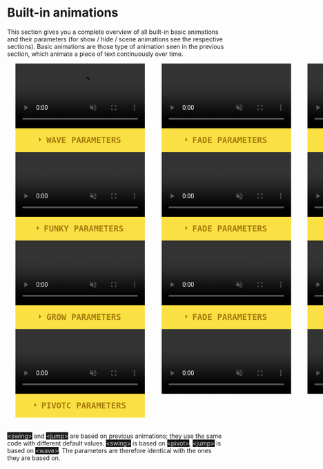 # Built-in animations

This section gives you a complete overview of all built-in basic animations and their parameters (for show / hide / scene animations see the respective sections).
Basic animations are those type of animation seen in the previous section, which animate a piece of text continuously over time.

<style>

.anim-grid {
    display: grid;
    grid-template-columns: repeat(3, 1fr);
}

.centered-video {

}

.flex-row{
    display: flex;
    flex-direction: row;
    justify-content: space-evenly;
}

.flex-row > div {
    flex: 1;
}

.anim-container {
    margin-left: 1.2rem;
    margin-right: 1.2rem;
}

.wrap-collabsible {
  margin-bottom: 1.2rem 0;
}

input[type='checkbox'] {
  display: none;
}

.lbl-toggle {
  display: block;

  font-weight: bold;
  font-family: monospace;
  font-size: 1.2rem;
  text-transform: uppercase;
  text-align: center;

  padding: 1rem;

  color: #A77B0E;
  background: #FAE042;

  cursor: pointer;

  border-radius: 0px;
  transition: all 0.00s ease-out;

   user-select: none;
}

.lbl-toggle:hover {
  color: #7C5A0B;
}

.lbl-toggle::before {
  content: ' ';
  display: inline-block;

  border-top: 5px solid transparent;
  border-bottom: 5px solid transparent;
  border-left: 5px solid currentColor;
  vertical-align: middle;
  margin-right: .7rem;
  transform: translateY(-2px);

  transition: transform .0s ease-out;
}

.toggle:checked + .lbl-toggle::before {
  transform: rotate(90deg) translateX(-3px);
}

.collapsible-content {
  max-height: 0px;
  overflow: hidden;
  transition: max-height .00s ease-in-out;
}

.toggle:checked + .lbl-toggle + .collapsible-content {
  max-height: 100vh;
}

.toggle:checked + .lbl-toggle {
  border-bottom-right-radius: 0;
  border-bottom-left-radius: 0;
}

.collapsible-content .content-inner {
  background: rgba(250, 224, 66, .2);
  border-bottom: 1px solid rgba(250, 224, 66, .45);
  border-bottom-left-radius: 7px;
  border-bottom-right-radius: 7px;
  padding: .5rem 1rem;
}
</style>


<div class="anim-grid">

<div class="anim-container">
<div class="wrap-collabsible">
<video style="min-width: 300px; max-width: 2000px; width:75%; height:auto;" src="../videos/previews/basic/wave.mp4" width="320" height="240" autoplay loop muted>
  Your browser does not support the video tag.
</video>

  <input id="collapsiblewave" class="toggle" type="checkbox">
  <label for="collapsiblewave" class="lbl-toggle">wave Parameters</label>
  <div class="collapsible-content">
    <div class="content-inner">
        <p>
        <ul>
            <li> Wave: see <a href="parameterutility.html#waves">ParameterUtility.Waves</a></li>
            <li> WaveOffsetType: The way the offset for the wave is calculated.<br>
            <mark style="color: lightgray; background-color: #191a18">waveoffset</mark>, <mark style="color: lightgray; background-color: #191a18">woffset</mark>, <mark style="color: lightgray; background-color: #191a18">waveoff</mark>, <mark style="color: lightgray; background-color: #191a18">woff</mark></li>
            </ul>
        </p>
    </div>
  </div>
</div>
</div>

<div class="anim-container">
<div class="wrap-collabsible">
<video style="min-width: 300px; max-width: 2000px; width:75%; height:auto;" src="../videos/previews/basic/fade.mp4" width="320" height="240" autoplay loop muted>
  Your browser does not support the video tag.
</video>

  <input id="collapsiblefade" class="toggle" type="checkbox">
  <label for="collapsiblefade" class="lbl-toggle">Fade Parameters</label>
  <div class="collapsible-content">
    <div class="content-inner">
      <p>
        <ul>
            <li> Wave: see <a href="parameterutility.html#waves">ParameterUtility.Waves</a></li>
            <li> WaveOffsetType: The way the offset for the wave is calculated.<br>
            <mark style="color: lightgray; background-color: #191a18">waveoffset</mark>, <mark style="color: lightgray; background-color: #191a18">woffset</mark>, <mark style="color: lightgray; background-color: #191a18">waveoff</mark>, <mark style="color: lightgray; background-color: #191a18">woff</mark></li>
            <li> MaxOpacity: The maximum opacity that is reached.<br>
            <mark style="color: lightgray; background-color: #191a18">maxopacity</mark>, <mark style="color: lightgray; background-color: #191a18">maxop</mark>, <mark style="color: lightgray; background-color: #191a18">max</mark></li>
            <li> FadeInAnchor: The anchor used for fading in.<br>
            <mark style="color: lightgray; background-color: #191a18">fadeinanchor</mark>, <mark style="color: lightgray; background-color: #191a18">fianchor</mark>, <mark style="color: lightgray; background-color: #191a18">fianc</mark>, <mark style="color: lightgray; background-color: #191a18">fia</mark></li>
            <li> FadeInDirection: The direction used for fading in.<br>
            <mark style="color: lightgray; background-color: #191a18">fadeindirection</mark>, <mark style="color: lightgray; background-color: #191a18">fidirection</mark>, <mark style="color: lightgray; background-color: #191a18">fidir</mark>, <mark style="color: lightgray; background-color: #191a18">fid</mark></li>
            <li> MinOpacity: The minimum opacity that is reached.<br>
            <mark style="color: lightgray; background-color: #191a18">minopacity</mark>, <mark style="color: lightgray; background-color: #191a18">minop</mark>, <mark style="color: lightgray; background-color: #191a18">min</mark></li>
            <li> FadeOutAnchor: The anchor used for fading out.<br>
            <mark style="color: lightgray; background-color: #191a18">fadeoutanchor</mark>, <mark style="color: lightgray; background-color: #191a18">foanchor</mark>, <mark style="color: lightgray; background-color: #191a18">foanc</mark>, <mark style="color: lightgray; background-color: #191a18">foa</mark></li>
            <li> FadeOutDirection: The direction used for fading out.<br>
            <mark style="color: lightgray; background-color: #191a18">fadeoutdirection</mark>, <mark style="color: lightgray; background-color: #191a18">fodirection</mark>, <mark style="color: lightgray; background-color: #191a18">fodir</mark>, <mark style="color: lightgray; background-color: #191a18">fod</mark></li>
        </ul>
      </p>
    </div>
  </div>
</div>
</div>

<div class="anim-container">
<div class="wrap-collabsible">
<video class="centered-video" style="min-width: 300px; max-width: 2000px; width:75%; height:auto;" src="../videos/previews/basic/pivot.mp4" width="320" height="240" autoplay loop muted>
  Your browser does not support the video tag.
</video>
  <input id="collapsiblepivot" class="toggle" type="checkbox">
  <label for="collapsiblepivot" class="lbl-toggle">Pivot Parameters</label>
  <div class="collapsible-content">
    <div class="content-inner">
      <p>
        <ul>
            <li> Wave: see <a href="parameterutility.html#waves">ParameterUtility.Waves</a></li>
            <li> WaveOffsetType: The way the offset for the wave is calculated.<br>
            <mark style="color: lightgray; background-color: #191a18">waveoffset</mark>, <mark style="color: lightgray; background-color: #191a18">woffset</mark>, <mark style="color: lightgray; background-color: #191a18">waveoff</mark>, <mark style="color: lightgray; background-color: #191a18">woff</mark></li>
            <li> Pivot: The pivot position of the rotation.<br>
            <mark style="color: lightgray; background-color: #191a18">pivot</mark>, <mark style="color: lightgray; background-color: #191a18">pv</mark>, <mark style="color: lightgray; background-color: #191a18">p</mark></li>
            <li> RotationAxis: The axis to rotate around.<br>
            <mark style="color: lightgray; background-color: #191a18">rotationaxis</mark>, <mark style="color: lightgray; background-color: #191a18">axis</mark>, <mark style="color: lightgray; background-color: #191a18">a</mark>
            <li> MaxAngleLimit: The maximum angle of the rotation.<br>
            <mark style="color: lightgray; background-color: #191a18">maxangle</mark>, <mark style="color: lightgray; background-color: #191a18">maxa</mark>, <mark style="color: lightgray; background-color: #191a18">max</mark></li>
            <li> MinAngleLimit: The minimum angle of the rotation.<br>
            <mark style="color: lightgray; background-color: #191a18">minangle</mark>, <mark style="color: lightgray; background-color: #191a18">mina</mark>, <mark style="color: lightgray; background-color: #191a18">min</mark></li>
        </ul>
      </p>
    </div>
  </div>
</div>
</div>


<div class="anim-container">
<div class="wrap-collabsible">
<video style="min-width: 300px; max-width: 2000px; width:75%; height:auto;" src="../videos/previews/basic/funky.mp4" width="320" height="240" autoplay loop muted>
  Your browser does not support the video tag.
</video>

  <input id="collapsiblefunky" class="toggle" type="checkbox">
  <label for="collapsiblefunky" class="lbl-toggle">funky Parameters</label>
  <div class="collapsible-content">
    <div class="content-inner">
        <p>
        <ul>
            <li> Speed: The speed at which the animation plays.<br>
            <mark style="color: lightgray; background-color: #191a18">speed</mark>, <mark style="color: lightgray; background-color: #191a18">sp</mark>, <mark style="color: lightgray; background-color: #191a18">s</mark></li>
            <li> SqueezeFactor: The percentage of its original size the text is squeezed to.<br>
            <mark style="color: lightgray; background-color: #191a18">squeezefactor</mark>, <mark style="color: lightgray; background-color: #191a18">squeeze</mark>, <mark style="color: lightgray; background-color: #191a18">sqz</mark></li>
            <li> Amplitude: The amplitude the text pushes to the left / right.<br>
            <mark style="color: lightgray; background-color: #191a18">amplitude</mark>, <mark style="color: lightgray; background-color: #191a18">amp</mark>
            </ul>
        </p>
    </div>
  </div>
</div>
</div>

<div class="anim-container">
<div class="wrap-collabsible">
<video style="min-width: 300px; max-width: 2000px; width:75%; height:auto;" src="../videos/previews/basic/char.mp4" width="320" height="240" autoplay loop muted>
  Your browser does not support the video tag.
</video>

  <input id="collapsiblechar" class="toggle" type="checkbox">
  <label for="collapsiblechar" class="lbl-toggle">Fade Parameters</label>
  <div class="collapsible-content">
    <div class="content-inner">
      <p>
        <ul>
            <li> Characters: The pool of characters to change to.<br>
            <mark style="color: lightgray; background-color: #191a18">characters</mark>, <mark style="color: lightgray; background-color: #191a18">chars</mark>, <mark style="color: lightgray; background-color: #191a18">char</mark>, <mark style="color: lightgray; background-color: #191a18">c</mark></li>
            <li> Probability: The probability to change to a character different from the original.<br>
            <mark style="color: lightgray; background-color: #191a18">probability</mark>, <mark style="color: lightgray; background-color: #191a18">prob</mark>, <mark style="color: lightgray; background-color: #191a18">p</mark></li>
            <li> MinWait: The minimum amount of time to wait once a character changed (or did not change).<br>
            <mark style="color: lightgray; background-color: #191a18">minwait</mark>, <mark style="color: lightgray; background-color: #191a18">minw</mark>, <mark style="color: lightgray; background-color: #191a18">min</mark>
            <li> MaxWait: The maximum amount of time to wait once a character changed (or did not change).<br>
            <mark style="color: lightgray; background-color: #191a18">maxwait</mark>, <mark style="color: lightgray; background-color: #191a18">maxw</mark>, <mark style="color: lightgray; background-color: #191a18">max</mark>
            <li> AutoCase: Whether to ensure capitalized characters are only changed to other capitalized characters, and vice versa.<br>
            <mark style="color: lightgray; background-color: #191a18">autocase</mark>, <mark style="color: lightgray; background-color: #191a18">case</mark>
        </ul>
      </p>
    </div>
  </div>
</div>
</div>

<div class="anim-container">
<div class="wrap-collabsible">
<video style="min-width: 300px; max-width: 2000px; width:75%; height:auto;" src="../videos/previews/basic/shake.mp4" width="320" height="240" autoplay loop muted>
  Your browser does not support the video tag.
</video>

  <input id="collapsibleshake" class="toggle" type="checkbox">
  <label for="collapsibleshake" class="lbl-toggle">shake Parameters</label>
  <div class="collapsible-content">
    <div class="content-inner">
      <p>
        <ul>
            <li> Uniform: Whether to apply the shake uniformly across the text.<br>
            <mark style="color: lightgray; background-color: #191a18">uniform</mark>, <mark style="color: lightgray; background-color: #191a18">uni</mark>
            <li> MaxXAmplitude: The maximum X amplitude of each shake.<br>
            <mark style="color: lightgray; background-color: #191a18">maxxamplitude</mark>, <mark style="color: lightgray; background-color: #191a18">maxxamp</mark>, <mark style="color: lightgray; background-color: #191a18">maxxa</mark>, <mark style="color: lightgray; background-color: #191a18">maxx</mark></li>
            <li> MinXAmplitude: The minimum X amplitude of each shake.<br>
            <mark style="color: lightgray; background-color: #191a18">minxamplitude</mark>, <mark style="color: lightgray; background-color: #191a18">minxamp</mark>, <mark style="color: lightgray; background-color: #191a18">minxa</mark>, <mark style="color: lightgray; background-color: #191a18">minx</mark></li>
            <li> MaxYAmplitude: The maximum Y amplitude of each shake.<br>
            <mark style="color: lightgray; background-color: #191a18">maxyamplitude</mark>, <mark style="color: lightgray; background-color: #191a18">maxyamp</mark>, <mark style="color: lightgray; background-color: #191a18">maxya</mark>, <mark style="color: lightgray; background-color: #191a18">maxy</mark></li>
            <li> MinYAmplitude: The minimum Y amplitude of each shake.<br>
            <mark style="color: lightgray; background-color: #191a18">minyamplitude</mark>, <mark style="color: lightgray; background-color: #191a18">minyamp</mark>, <mark style="color: lightgray; background-color: #191a18">minya</mark>, <mark style="color: lightgray; background-color: #191a18">miny</mark></li>
            <li> UniformWait: Whether to use uniform wait time across the text. Ignored if uniform is true.<br>
            <mark style="color: lightgray; background-color: #191a18">uniformwait</mark>, <mark style="color: lightgray; background-color: #191a18">uniwait</mark>, <mark style="color: lightgray; background-color: #191a18">uniw</mark></li>
            <li> MaxWait: The minimum amount of time to wait after each shake.<br>
            <mark style="color: lightgray; background-color: #191a18">maxwait</mark>, <mark style="color: lightgray; background-color: #191a18">maxw</mark></li>
            <li> MinWait: The maximum amount of time to wait after each shake.<br>
            <mark style="color: lightgray; background-color: #191a18">minwait</mark>, <mark style="color: lightgray; background-color: #191a18">minw</mark></li>
        </ul>
      </p>
    </div>
  </div>
</div>
</div>

<div class="anim-container">
<div class="wrap-collabsible">
<video style="min-width: 300px; max-width: 2000px; width:75%; height:auto;" src="../videos/previews/basic/grow.mp4" width="320" height="240" autoplay loop muted>
  Your browser does not support the video tag.
</video>

  <input id="collapsiblegrow" class="toggle" type="checkbox">
  <label for="collapsiblegrow" class="lbl-toggle">grow Parameters</label>
  <div class="collapsible-content">
    <div class="content-inner">
        <p>
        <ul>
            <li> Wave: see <a href="parameterutility.html#waves">ParameterUtility.Waves</a></li>
            <li> WaveOffsetType: The way the offset for the wave is calculated.<br>
            <mark style="color: lightgray; background-color: #191a18">waveoffset</mark>, <mark style="color: lightgray; background-color: #191a18">woffset</mark>, <mark style="color: lightgray; background-color: #191a18">waveoff</mark>, <mark style="color: lightgray; background-color: #191a18">woff</mark></li>
            <li> MaxScale: The maximum scale to grow to.<br>
            <mark style="color: lightgray; background-color: #191a18">maxscale</mark>, <mark style="color: lightgray; background-color: #191a18">maxscl</mark>, <mark style="color: lightgray; background-color: #191a18">max</mark></li>
            <li> MinScale: The minimum scale to shrink to.<br>
            <mark style="color: lightgray; background-color: #191a18">minscale</mark>, <mark style="color: lightgray; background-color: #191a18">minscl</mark>, <mark style="color: lightgray; background-color: #191a18">min</mark></li>
            </ul>
        </p>
    </div>
  </div>
</div>
</div>

<div class="anim-container">
<div class="wrap-collabsible">
<video style="min-width: 300px; max-width: 2000px; width:75%; height:auto;" src="../videos/previews/basic/palette.mp4" width="320" height="240" autoplay loop muted>
  Your browser does not support the video tag.
</video>

  <input id="collapsiblepalette" class="toggle" type="checkbox">
  <label for="collapsiblepalette" class="lbl-toggle">Fade Parameters</label>
  <div class="collapsible-content">
    <div class="content-inner">
      <p>
        <ul>
            <li> Wave: see <a href="parameterutility.html#waves">ParameterUtility.Waves</a></li>
            <li> WaveOffsetType: The way the offset for the wave is calculated.<br>
            <mark style="color: lightgray; background-color: #191a18">waveoffset</mark>, <mark style="color: lightgray; background-color: #191a18">woffset</mark>, <mark style="color: lightgray; background-color: #191a18">waveoff</mark>, <mark style="color: lightgray; background-color: #191a18">woff</mark></li>
            <li> Colors: The colors to cycle through.<br>
            <mark style="color: lightgray; background-color: #191a18">colors</mark>, <mark style="color: lightgray; background-color: #191a18">clrs</mark></li>
        </ul>
      </p>
    </div>
  </div>
</div>
</div>

<div class="anim-container">
<div class="wrap-collabsible">
<video style="min-width: 300px; max-width: 2000px; width:75%; height:auto;" src="../videos/previews/basic/spread.mp4" width="320" height="240" autoplay loop muted>
  Your browser does not support the video tag.
</video>

  <input id="collapsiblespread" class="toggle" type="checkbox">
  <label for="collapsiblespread" class="lbl-toggle">spread Parameters</label>
  <div class="collapsible-content">
    <div class="content-inner">
      <p>
        <ul>
            <li> Wave: see <a href="parameterutility.html#waves">ParameterUtility.Waves</a></li>
            <li> WaveOffsetType: The way the offset for the wave is calculated.<br>
            <mark style="color: lightgray; background-color: #191a18">waveoffset</mark>, <mark style="color: lightgray; background-color: #191a18">woffset</mark>, <mark style="color: lightgray; background-color: #191a18">waveoff</mark>, <mark style="color: lightgray; background-color: #191a18">woff</mark></li>
            <li> GrowAnchor: The anchor used for growing.<br>
            <mark style="color: lightgray; background-color: #191a18">growanchor</mark>, <mark style="color: lightgray; background-color: #191a18">growanc</mark>, <mark style="color: lightgray; background-color: #191a18">ganc</mark></li>
            <li> GrowDirection: The direction used for growing.<br>
            <mark style="color: lightgray; background-color: #191a18">growdirection</mark>, <mark style="color: lightgray; background-color: #191a18">growdir</mark>, <mark style="color: lightgray; background-color: #191a18">gdir</mark></li>
            <li> ShrinkAnchor: The anchor used for shrinking.<br>
            <mark style="color: lightgray; background-color: #191a18">shrinkanchor</mark>, <mark style="color: lightgray; background-color: #191a18">shrinkanc</mark>, <mark style="color: lightgray; background-color: #191a18">sanc</mark></li>
            <li> ShrinkDirection: The direction used for shrinking.<br>
            <mark style="color: lightgray; background-color: #191a18">shrinkdirection</mark>, <mark style="color: lightgray; background-color: #191a18">shrinkdir</mark>, <mark style="color: lightgray; background-color: #191a18">sdir</mark></li>
            <li> MaxPercentage: The maximum percentage to spread to, at 1 being completely shown.<br>
            <mark style="color: lightgray; background-color: #191a18">maxpercentage</mark>, <mark style="color: lightgray; background-color: #191a18">maxp</mark>, <mark style="color: lightgray; background-color: #191a18">max</mark></li>
            <li> MinPercentage: The minimum percentage to unspread to, at 0 being completely hidden.<br>
            <mark style="color: lightgray; background-color: #191a18">minpercentage</mark>, <mark style="color: lightgray; background-color: #191a18">minp</mark>, <mark style="color: lightgray; background-color: #191a18">min</mark></li>
        </ul>
      </p>
    </div>
  </div>
</div>
</div>

<div class="anim-container">
<div class="wrap-collabsible">
<video style="min-width: 300px; max-width: 2000px; width:75%; height:auto;" src="../videos/previews/basic/pivotc.mp4" width="320" height="240" autoplay loop muted>
  Your browser does not support the video tag.
</video>

  <input id="collapsiblepivotc" class="toggle" type="checkbox">
  <label for="collapsiblepivotc" class="lbl-toggle">pivotc Parameters</label>
  <div class="collapsible-content">
    <div class="content-inner">
      <p>
      <ul>
          <li> Pivot: The pivot position of the rotation.<br>  
          <mark style="color: lightgray; background-color: #191a18">pivot</mark>, <mark style="color: lightgray; background-color: #191a18">pv</mark>, <mark style="color: lightgray; background-color: #191a18">p</mark></li>
          <li> RotationAxis: The axis to rotate around.<br>  
          <mark style="color: lightgray; background-color: #191a18">rotationaxis</mark>, <mark style="color: lightgray; background-color: #191a18">axis</mark>, <mark style="color: lightgray; background-color: #191a18">a</mark></li>
          <li> Speed: The speed of the rotation, in rotations per second.<br>  
          <mark style="color: lightgray; background-color: #191a18">speed</mark>, <mark style="color: lightgray; background-color: #191a18">sp</mark>, <mark style="color: lightgray; background-color: #191a18">s</mark></li>
          </ul>
      </p>
    </div>
  </div>
</div>
</div>


<div class="anim-container">
<div class="wrap-collabsible">
<video style="min-width: 300px; max-width: 2000px; width:75%; height:auto;" src="../videos/previews/basic/swing.mp4" width="320" height="240" autoplay loop muted>
  Your browser does not support the video tag.
</video>
</div>
</div>

<div class="anim-container">
<div class="wrap-collabsible">
<video style="min-width: 300px; max-width: 2000px; width:75%; height:auto;" src="../videos/previews/basic/jump.mp4" width="320" height="240" autoplay loop muted>
  Your browser does not support the video tag.
</video>
</div>
</div>
</div>
</div>
</div>


<br>
<br>
<mark style="color: lightgray; background-color: #191a18">&lt;swing&gt;</mark> and <mark style="color: lightgray; background-color: #191a18">&lt;jump&gt;</mark> are based on previous animations; they use the same code with different default values. <mark style="color: lightgray; background-color: #191a18">&lt;swing&gt;</mark> is based on <mark style="color: lightgray; background-color: #191a18">&lt;pivot&gt;</mark>, <mark style="color: lightgray; background-color: #191a18">&lt;jump&gt;</mark> is based on <mark style="color: lightgray; background-color: #191a18">&lt;wave&gt;</mark>. The parameters are therefore identical with the ones they are based on.